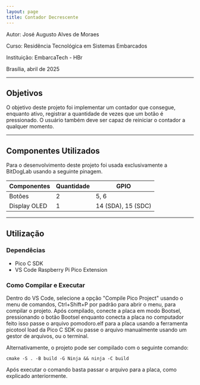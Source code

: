 ```yaml
---
layout: page
title: Contador Decrescente
---
```


Autor: José Augusto Alves de Moraes

Curso: Residência Tecnológica em Sistemas Embarcados

Instituição: EmbarcaTech - HBr

Brasília, abril de 2025

---

## Objetivos

O objetivo deste projeto foi implementar um contador que consegue, enquanto ativo, registrar a quantidade de vezes que um botão é pressionado. O usuário também deve ser capaz de reiniciar o contador a qualquer momento.

---

## Componentes Utilizados

Para o desenvolvimento deste projeto foi usada exclusivamente a BitDogLab usando a seguinte pinagem.

| Componentes        | Quantidade | GPIO               |
| ------------------ | ---------- | -------------------|
| Botões             | 2          | 5, 6               |
| Display OLED       | 1          | 14 (SDA), 15 (SDC) |

---

## Utilização

### Dependêcias

- Pico C SDK
- VS Code Raspberry Pi Pico Extension

### Como Compilar e Executar

Dentro do VS Code, selecione a opção "Compile Pico Project" usando o menu de comandos, Ctrl+Shift+P por padrão para abrir o menu, para compilar o projeto. Após compilado, conecte a placa em modo Bootsel, pressionando o botão Bootsel enquanto conecta a placa no computador feito isso passe o arquivo pomodoro.elf para a placa usando a ferramenta picotool load da Pico C SDK ou passe o arquivo manualmente usando um gestor de arquivos, ou o terminal.

Alternativamente, o projeto pode ser compilado com o seguinte comando:

`cmake -S . -B build -G Ninja && ninja -C build`

Após executar o comando basta passar o arquivo para a placa, como explicado anteriormente.
